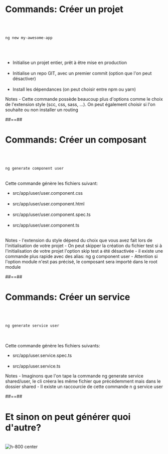 <!-- .slide: class="sfeir-basic-slide with-code" -->
# Commands: Créer un projet
<br><br>
```sh
ng new my-awesome-app
```
<!-- .element: class="big-code" -->
<br><br>
<ul>
    <li>Initialise un projet entier, prêt à être mise en production</li><br>
    <li>Initialise un repo GIT, avec un premier commit (option que l'on peut désactiver)</li><br>
    <li>Install les dépendances (on peut choisir entre npm ou yarn)</li>
</ul>
Notes
- Cette commande possède beaucoup plus d'options comme le choix de l'extension style (scc, css, sass, ...). On peut également choisir si l'on souhaite ou non installer un routing

##==##

<!-- .slide: class="sfeir-basic-slide with-code" -->
# Commands: Créer un composant
<br><br>
```sh
ng generate component user
```
<!-- .element: class="big-code" -->
<br>
Cette commande génère les fichiers suivant:<br>
<ul>
    <li>src/app/user/user.component.css</li><br>
    <li>src/app/user/user.component.html</li><br>
    <li>src/app/user/user.component.spec.ts</li><br>
    <li>src/app/user/user.component.ts</li><br>
</ul>
Notes
- l'extension du style dépend du choix que vous avez fait lors de l'initialisation de votre projet
- On peut skipper la création du fichier test si à l'initialisation de votre projet l'option skip test a été désactivée
- il existe une commande plus rapide avec des alias: ng g component user
- Attention si l'option module n'est pas précisé, le composant sera importé dans le root module

##==##

<!-- .slide: class="sfeir-basic-slide with-code" -->
# Commands: Créer un service
<br><br>
```sh
ng generate service user
```
<!-- .element: class="big-code" -->
<br><br>
Cette commande génère les fichiers suivants:<br>
<ul>
    <li>src/app/user.service.spec.ts</li><br>
    <li>src/app/user.service.ts</li>
</ul>
Notes
- Imaginons que l'on tape la commande ng generate service shared/user, le cli créera les même fichier que précédemment mais dans le dossier shared
- Il existe un raccourcie de cette commande n g service user

##==##

<!-- .slide: class="sfeir-basic-slide" -->
# Et sinon on peut générer quoi d'autre?
<br>
<img alt="h-800 center" src="assets/images/school/cli/generate_helper.png" />




